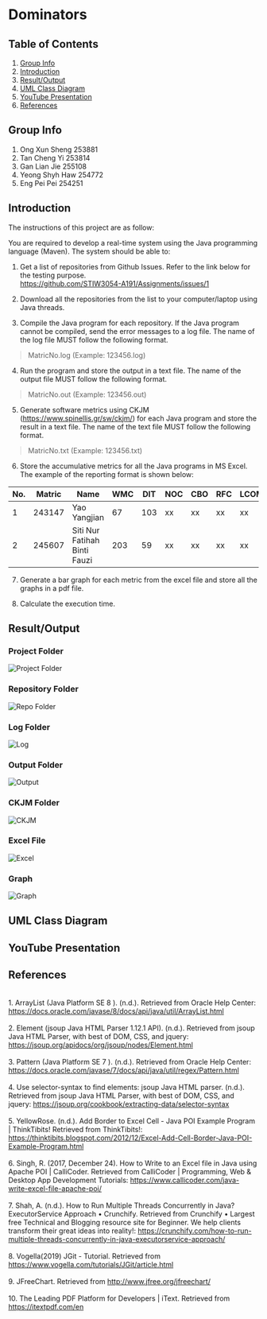 # Dominators

## Table of Contents
1. [Group Info](#group-info)
1. [Introduction](#introduction)
1. [Result/Output](#resultoutput)
1. [UML Class Diagram](#uml-class-diagram)
1. [YouTube Presentation](#youtube-presentation)
1. [References](#references)

## Group Info
1. Ong Xun Sheng 253881
2. Tan Cheng Yi  253814
3. Gan Lian Jie 255108
4. Yeong Shyh Haw 254772
5. Eng Pei Pei 254251

## Introduction
The instructions of this project are as follow:

You are required to develop a real-time system using the Java programming language (Maven). The system should be able to:

1. Get a list of repositories from Github Issues. Refer to the link below for the testing purpose.  
   https://github.com/STIW3054-A191/Assignments/issues/1

2. Download all the repositories from the list to your computer/laptop using Java threads.

3. Compile the Java program for each repository. If the Java program cannot be compiled, send the error messages to a log file. The name of the log file MUST follow the following format. 
>MatricNo.log (Example: 123456.log)

4. Run the program and store the output in a text file. The name of the output file MUST follow the following format. 
>MatricNo.out (Example: 123456.out)

5. Generate software metrics using CKJM (https://www.spinellis.gr/sw/ckjm/) for each Java program and store the result in a text file. The name of the text file MUST follow the following format. 
>MatricNo.txt (Example: 123456.txt)

6. Store the accumulative metrics for all the Java programs in MS Excel. The example of the reporting format is shown below:

| No. | Matric | Name                             | WMC  | DIT | NOC | CBO | RFC | LCOM |
|-----|--------|----------------------------------|------|-----|-----|-----|-----|------|
| 1   | 243147 | Yao Yangjian                     | 67   | 103 | xx  | xx  | xx  | xx   |
| 2   | 245607 | Siti Nur Fatihah Binti Fauzi     | 203  | 59  | xx  | xx  | xx  | xx   |

7. Generate a bar graph for each metric from the excel file and store all the graphs in a pdf file.

8. Calculate the execution time.

## Result/Output
### Project Folder
![Project Folder](https://user-images.githubusercontent.com/38216203/71661662-eab94000-2d89-11ea-88a3-ef01792e12d3.jpeg)
### Repository Folder
![Repo Folder](https://user-images.githubusercontent.com/38216203/71661664-ec830380-2d89-11ea-9d60-acd306534521.jpeg)
### Log Folder
![Log](https://user-images.githubusercontent.com/38216203/71661669-edb43080-2d89-11ea-936c-06f07b2ef55d.jpeg)
### Output Folder
![Output](https://user-images.githubusercontent.com/38216203/71661671-ef7df400-2d89-11ea-8e0f-5e71530c22ee.jpeg)
### CKJM Folder
![CKJM](https://user-images.githubusercontent.com/38216203/71661672-f0af2100-2d89-11ea-9ca4-907fd614a10b.jpeg)
### Excel File
![Excel](https://user-images.githubusercontent.com/38216203/71661673-f3aa1180-2d89-11ea-956c-e1395c6479c5.jpeg)
### Graph
![Graph](https://user-images.githubusercontent.com/38216203/71661678-f4db3e80-2d89-11ea-96c7-66e0057f3d84.jpeg)

## UML Class Diagram

## YouTube Presentation

## References
<br>1. ArrayList (Java Platform SE 8 ). (n.d.). Retrieved from Oracle Help Center: https://docs.oracle.com/javase/8/docs/api/java/util/ArrayList.html
<br><br>2. Element (jsoup Java HTML Parser 1.12.1 API). (n.d.). Retrieved from jsoup Java HTML Parser, with best of DOM, CSS, and jquery: https://jsoup.org/apidocs/org/jsoup/nodes/Element.html
<br><br>3. Pattern (Java Platform SE 7 ). (n.d.). Retrieved from Oracle Help Center: https://docs.oracle.com/javase/7/docs/api/java/util/regex/Pattern.html
<br><br>4. Use selector-syntax to find elements: jsoup Java HTML parser. (n.d.). Retrieved from jsoup Java HTML Parser, with best of DOM, CSS, and jquery: https://jsoup.org/cookbook/extracting-data/selector-syntax
<br><br>5. YellowRose. (n.d.). Add Border to Excel Cell - Java POI Example Program | ThinkTibits! Retrieved from ThinkTibits!: https://thinktibits.blogspot.com/2012/12/Excel-Add-Cell-Border-Java-POI-Example-Program.html
<br><br>6. Singh, R. (2017, December 24). How to Write to an Excel file in Java using Apache POI | CalliCoder. Retrieved from CalliCoder | Programming, Web & Desktop App Development Tutorials: https://www.callicoder.com/java-write-excel-file-apache-poi/
<br><br>7. Shah, A. (n.d.). How to Run Multiple Threads Concurrently in Java? ExecutorService Approach • Crunchify. Retrieved from Crunchify • Largest free Technical and Blogging resource site for Beginner. We help clients transform their great ideas into reality!: https://crunchify.com/how-to-run-multiple-threads-concurrently-in-java-executorservice-approach/
<br><br>8. Vogella(2019) JGit - Tutorial. Retrieved from https://www.vogella.com/tutorials/JGit/article.html
<br><br>9. JFreeChart. Retrieved from http://www.jfree.org/jfreechart/
<br><br>10. The Leading PDF Platform for Developers | iText. Retrieved from https://itextpdf.com/en
